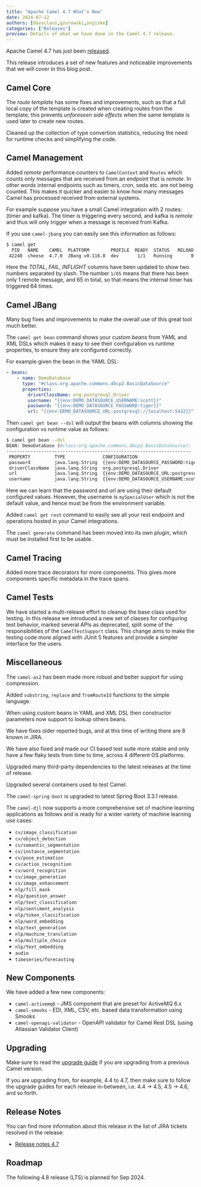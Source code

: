 ```yaml
---
title: "Apache Camel 4.7 What's New"
date: 2024-07-12
authors: [davsclaus,gzurowski,orpiske]
categories: ["Releases"]
preview: Details of what we have done in the Camel 4.7 release.
---
```


Apache Camel 4.7 has just been [released](/blog/2024/07/RELEASE-4.7.0/).

This release introduces a set of new features and noticeable improvements that we will cover in this blog post.

## Camel Core

The _route template_ has some fixes and improvements, such as that a full local copy
of the template is created when creating routes from the template; this prevents _unforeseen side effects_
when the same template is used later to create new routes.

Cleaned up the collection of type convertion statistics, reducing the need for runtime checks and simplifying 
the code.

## Camel Management

Added _remote_ performance counters to `CamelContext` and `Routes` which counts only
messages that are received from an endpoint that is _remote_. In other words internal endpoints
such as timers, cron, seda etc. are not being counted. This makes it quicker and easier
to know how many messages Camel has processed received from external systems.

For example suppose you have a small Camel integration with 2 routes: (timer and kafka).
The timer is triggering every second, and kafka is _remote_ and thus will only trigger when a message is received from Kafka.

If you use `camel-jbang` you can easily see this information as follows:

```bash
$ camel get
  PID   NAME    CAMEL  PLATFORM        PROFILE  READY  STATUS   RELOAD  AGE   ROUTE  MSG/S  TOTAL  FAIL  INFLIGHT  LAST  DELTA  SINCE-LAST
 42240  cheese  4.7.0  JBang v0.116.0  dev       1/1   Running       0  1m8s    2/2   1.01   1/65   0/0       0/0     0     -1     1s/1s/-
```

Here the _TOTAL_, _FAIL_, _INFLIGHT_ columns have been updated to show two numbers separated by slash.
The number `1/65` means that there has been only 1 remote message, and 65 in total, so that means the internal timer has triggered 64 times.

## Camel JBang

Many bug fixes and improvements to make the overall use of this great tool much better.

The `camel get bean` command shows your custom _beans_ from YAML and XML DSLs which makes
it easy to see their configuration vs runtime properties, to ensure they are configured correctly.

For example given the bean in the YAML DSL:

```yaml
- beans:
    - name: DemoDatabase
      type: "#class:org.apache.commons.dbcp2.BasicDataSource"
      properties:
        driverClassName: org.postgresql.Driver
        username: "{{env:DEMO_DATASOURCE_USERNAME:scott}}"
        password: "{{env:DEMO_DATASOURCE_PASSWORD:tiger}}"
        url: "{{env:DEMO_DATASOURCE_URL:postgresql://localhost:5432}}"
```

Then `camel get bean --dsl` will output the beans with columns showing the configuration vs runtime value as follows:

```bash
$ camel get bean --dsl
BEAN: DemoDatabase (#class:org.apache.commons.dbcp2.BasicDataSource):
---------------------------------------------------------------------
 PROPERTY         TYPE              CONFIGURATION                                            VALUE
 password         java.lang.String  {{env:DEMO_DATASOURCE_PASSWORD:tiger}}                   tiger
 driverClassName  java.lang.String  org.postgresql.Driver                                    org.postgresql.Driver
 url              java.lang.String  {{env:DEMO_DATASOURCE_URL:postgresql://localhost:5432}}  postgresql://localhost:5432
 username         java.lang.String  {{env:DEMO_DATASOURCE_USERNAME:scott}}                   mySpecialUser
```

Here we can learn that the password and url are using their default configured values.
However, the username is `mySpecialUser` which is not the default value, and hence must be from the environment variable.

Added `camel get rest` command to easily see all your rest endpoint and operations hosted in your Camel integrations.

The `camel generate` command has been moved into its own plugin, which must be installed first to be usable.

## Camel Tracing

Added more trace decorators for more components. This gives more components specific metadata
in the trace spans. 

## Camel Tests

We have started a multi-release effort to cleanup the base class used for testing. In this release
we introduced a new set of classes for configuring test behavior, marked several APIs as deprecated, 
split some of the responsibilities of the `CamelTestSupport` class. This change aims to make the 
testing code more aligned with JUnit 5 features and provide a simpler interface for the users.

## Miscellaneous

The `camel-as2` has been made more robust and better support for using compression.

Added `substring`, `replace` and `fromRouteId` functions to the simple language.

When using custom beans in YAML and XML DSL then constructor parameters now support
to lookup others beans.

We have fixes older reported bugs, and at this time of writing there are 8 known in JIRA.

We have also fixed and made our CI based test suite more stable and only have a few flaky tests
from time to time, across 4 different OS platforms.

Upgraded many third-party dependencies to the latest releases at the time of release.

Upgraded several containers used to test Camel.

The `camel-spring-boot` is upgraded to latest Spring Boot 3.3.1 release.

The `camel-djl` now supports a more comprehensive set of machine learning applications as follows and is ready for a wider variety of machine learning use cases:
- `cv/image_classification`
- `cv/object_detection`
- `cv/semantic_segmentation`
- `cv/instance_segmentation`
- `cv/pose_estimation`
- `cv/action_recognition`
- `cv/word_recognition`
- `cv/image_generation`
- `cv/image_enhancement`
- `nlp/fill_mask`
- `nlp/question_answer`
- `nlp/text_classification`
- `nlp/sentiment_analysis`
- `nlp/token_classification`
- `nlp/word_embedding`
- `nlp/text_generation`
- `nlp/machine_translation`
- `nlp/multiple_choice`
- `nlp/text_embedding`
- `audio`
- `timeseries/forecasting`

## New Components

We have added a few new components:  

- `camel-activemq6` - JMS component that are preset for ActiveMQ 6.x
- `camel-smooks` -  EDI, XML, CSV, etc. based data transformation using Smooks
- `camel-openapi-validator` - OpenAPI validator for Camel Rest DSL (using Atlassian Validator Client)

## Upgrading

Make sure to read the [upgrade guide](/manual/camel-4x-upgrade-guide-4_7.html) if you are upgrading from a previous Camel version.

If you are upgrading from, for example, 4.4 to 4.7, then make sure to follow the upgrade guides for each release in-between, i.e.
4.4 -> 4.5, 4.5 -> 4.6, and so forth.

## Release Notes

You can find more information about this release in the list of JIRA tickets resolved in the release:

- [Release notes 4.7](/releases/release-4.7.0/)

## Roadmap

The following 4.8 release (LTS) is planned for Sep 2024.

